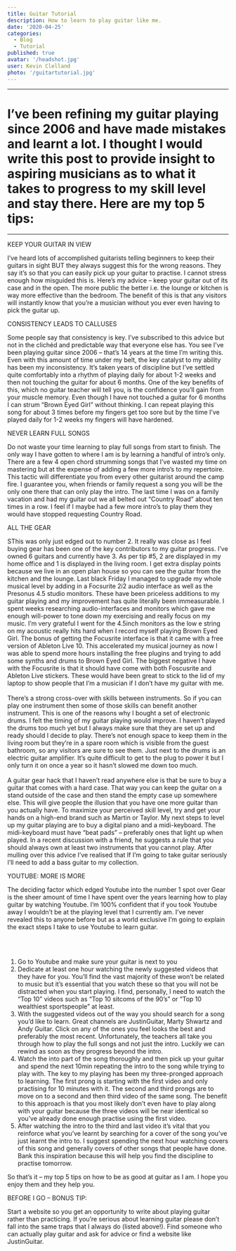 ```yaml
---
title: Guitar Tutorial
description: How to learn to play guitar like me.
date: '2020-04-25'
categories:
  - Blog
  - Tutorial
published: true
avatar: '/headshot.jpg'
user: Kevin Clelland
photo: '/guitartutorial.jpg'
---
```


<div class="mx-auto grid w-full max-w-7xl grid-cols-1 md:grid-cols-4 gap-4 p-4">



<div class="col-span-2 p-4">
<hr class="m-auto my-4 w-[150px] border-2 border-black" />
<h1 class="text-center font-serif text-xl font-bold">I’ve been refining my guitar playing since 2006 and have made mistakes and learnt a lot. I thought I would write this post to provide insight to aspiring musicians as to what it takes to progress to my skill level and stay there. Here are my top 5 tips:</h1>
<hr class="m-auto my-4 w-[150px] border-2 border-black" />

<p class="text-4xl p-4">KEEP YOUR GUITAR IN VIEW</p>
<p class="text-xl p-4">I’ve heard lots of accomplished guitarists telling beginners to keep their guitars in sight BUT they always suggest this for the wrong reasons. They say it’s so that you can easily pick up your guitar to practise. I cannot stress enough how misguided this is. Here’s my advice – keep your guitar out of its case and in the open. The more public the better i.e. the lounge or kitchen is way more effective than the bedroom. The benefit of this is that any visitors will instantly know that you’re a musician without you ever even having to pick the guitar up.</p>

<p class="text-4xl p-4">CONSISTENCY LEADS TO CALLUSES</p>
<p class="text-xl p-4">Some people say that consistency is key. I’ve subscribed to this advice but not in the clichéd and predictable way that everyone else has. You see I’ve been playing guitar since 2006 – that’s 14 years at the time I’m writing this. Even with this amount of time under my belt, the key catalyst to my ability has been my inconsistency. It’s taken years of discipline but I’ve settled quite comfortably into a rhythm of playing daily for about 1-2 weeks and then not touching the guitar for about 6 months. One of the key benefits of this, which no guitar teacher will tell you, is the confidence you’ll gain from your muscle memory. Even though I have not touched a guitar for 6 months I can strum “Brown Eyed Girl” without thinking. I can repeat playing this song for about 3 times before my fingers get too sore but by the time I’ve played daily for 1-2 weeks my fingers will have hardened.</p>

<p class="text-4xl p-4">NEVER LEARN FULL SONGS</p>
<p class="text-xl p-4">Do not waste your time learning to play full songs from start to finish. The only way I have gotten to where I am is by learning a handful of intro’s only. There are a few 4 open chord strumming songs that I’ve wasted my time on mastering but at the expense of adding a few more intro’s to my repertoire. This tactic will differentiate you from every other guitarist around the camp fire. I guarantee you, when friends or family request a song you will be the only one there that can only play the intro. The last time I was on a family vacation and had my guitar out we all belted out “Country Road” about ten times in a row. I feel if I maybe had a few more intro’s to play them they would have stopped requesting Country Road.</p>

<p class="text-4xl p-4">ALL THE GEAR</p>
<p class="text-xl p-4">SThis was only just edged out to number 2. It really was close as I feel buying gear has been one of the key contributors to my guitar progress. I’ve owned 6 guitars and currently have 3. As per tip #5, 2 are displayed in my home office and 1 is displayed in the living room. I get extra display points because we live in an open plan house so you can see the guitar from the kitchen and the lounge. Last black Friday I managed to upgrade my whole musical level by adding in a Focsurite 2i2 audio interface as well as the Presonus 4.5 studio monitors. These have been priceless additions to my guitar playing and my improvement has quite literally been immeasurable. I spent weeks researching audio-interfaces and monitors which gave me enough will-power to tone down my exercising and really focus on my music. I’m very grateful I went for the 4.5inch monitors as the low e string on my acoustic really hits hard when I record myself playing Brown Eyed Girl. The bonus of getting the Focusrite interface is that it came with a free version of Ableton Live 10. This accelerated my musical journey as now I was able to spend more hours installing the free plugins and trying to add some synths and drums to Brown Eyed Girl. The biggest negative I have with the Focusrite is that it should have come with both Foscusrite and Ableton Live stickers. These would have been great to stick to the lid of my laptop to show people that I’m a musician if I don’t have my guitar with me.<br><br> There’s a strong cross-over with skills between instruments. So if you can play one instrument then some of those skills can benefit another instrument. This is one of the reasons why I bought a set of electronic drums. I felt the timing of my guitar playing would improve. I haven’t played the drums too much yet but I always make sure that they are set up and ready should I decide to play. There’s not enough space to keep them in the living room but they’re in a spare room which is visible from the guest bathroom, so any visitors are sure to see them. Just next to the drums is an electric guitar amplifier. It’s quite difficult to get to the plug to power it but I only turn it on once a year so it hasn’t slowed me down too much.<br><br> A guitar gear hack that I haven’t read anywhere else is that be sure to buy a guitar that comes with a hard case. That way you can keep the guitar on a stand outside of the case and then stand the empty case up somewhere else. This will give people the illusion that you have one more guitar than you actually have. To maximize your perceived skill level, try and get your hands on a high-end brand such as Martin or Taylor. My next steps to level up my guitar playing are to buy a digital piano and a midi-keyboard. The midi-keyboard must have “beat pads” – preferably ones that light up when played. In a recent discussion with a friend, he suggests a rule that you should always own at least two instruments that you cannot play. After mulling over this advice I’ve realised that If I’m going to take guitar seriously I’ll need to add a bass guitar to my collection. </p>


<p class="text-4xl p-4">YOUTUBE: MORE IS MORE</p>
<p class="text-xl p-4">The deciding factor which edged Youtube into the number 1 spot over Gear is the sheer amount of time I have spent over the years learning how to play guitar by watching Youtube. I’m 100% confident that if you took Youtube away I wouldn’t be at the playing level that I currently am. I’ve never revealed this to anyone before but as a world exclusive I’m going to explain the exact steps I take to use Youtube to learn guitar.</p>
<br><br>

<ol class="list-decimal">

<li>Go to Youtube and make sure your guitar is next to you</li>
<li>Dedicate at least one hour watching the newly suggested videos that they have for you. You’ll find the vast majority of these won’t be related to music but it’s essential that you watch these so that you will not be distracted when you start playing. I find, personally, I need to watch the “Top 10” videos such as “Top 10 sitcoms of the 90’s” or “Top 10 wealthiest sportspeople” at least.</li>
<li>With the suggested videos out of the way you should search for a song you’d like to learn. Great channels are JustinGuitar, Marty Shwartz and Andy Guitar. Click on any of the ones you feel looks the best and preferably the most recent. Unfortunately, the teachers all take you through how to play the full songs and not just the intro. Luckily we can rewind as soon as they progress beyond the intro.</li>
<li>Watch the into part of the song thoroughly and then pick up your guitar and spend the next 10min repeating the intro to the song while trying to play with. The key to my playing has been my three-pronged approach to learning. The first prong is starting with the first video and only practising for 10 minutes with it. The second and third prongs are to move on to a second and then third video of the same song. The benefit to this approach is that you most likely don’t even have to play along with your guitar because the three videos will be near identical so you’ve already done enough practise using the first video.</li>
<li>After watching the intro to the third and last video it’s vital that you reinforce what you’ve learnt by searching for a cover of the song you’ve just learnt the intro to. I suggest spending the next hour watching covers of this song and generally covers of other songs that people have done. Bank this inspiration because this will help you find the discipline to practise tomorrow.</li>

</ol>

<p>So that’s it – my top 5 tips on how to be as good at guitar as I am. I hope you enjoy them and they help you.</p>

<p class="text-4xl p-4">BEFORE I GO – BONUS TIP:</p>
<p class="text-xl p-4">Start a website so you get an opportunity to write about playing guitar rather than practicing. If you’re serious about learning guitar please don’t fall into the same traps that I always do (listed above!). Find someone who can actually play guitar and ask for advice or find a website like JustinGuitar.</p>


</div>
</div>

